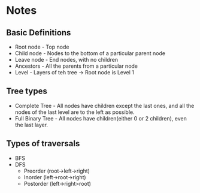 # Notes

## Basic Definitions

- Root node - Top node
- Child node - Nodes to the bottom of a particular parent node
- Leave node - End nodes, with no children
- Ancestors - All the parents from a particular node
- Level - Layers of teh tree -> Root node is Level 1

## Tree types 

- Complete Tree - All nodes have children except the last ones, and all the nodes of the last level are to the left as possible.
- Full Binary Tree - All nodes have children(either 0 or 2 children), even the last layer.

## Types of traversals

- BFS
- DFS
    - Preorder (root->left->right)
    - Inorder (left->root->right)
    - Postorder (left->right>root)
